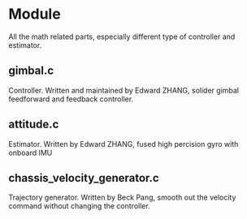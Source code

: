 # Module
                                                                                  
All the math related parts, especially different type of controller and estimator.

## gimbal.c 
Controller. Written and maintained by Edward ZHANG, solider gimbal feedforward and feedback controller.

## attitude.c
Estimator. Written by Edward ZHANG, fused high percision gyro with onboard IMU

## chassis_velocity_generator.c
Trajectory generator. Written by Beck Pang, smooth out the velocity command without changing the controller.